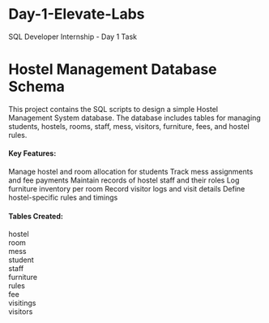 # Day-1-Elevate-Labs
SQL Developer Internship - Day 1 Task

<h1>Hostel Management Database Schema</h1>

This project contains the SQL scripts to design a simple Hostel Management System database. The database includes tables for managing students, hostels, rooms, staff, mess, visitors, furniture, fees, and hostel rules.

<h4>Key Features:</h4>
Manage hostel and room allocation for students
Track mess assignments and fee payments
Maintain records of hostel staff and their roles
Log furniture inventory per room
Record visitor logs and visit details
Define hostel-specific rules and timings

<h4>Tables Created:</h4>
hostel <br>
room  <br>
mess  <br>
student  <br>
staff  <br>
furniture  <br>
rules  <br>
fee  <br>
visitings  <br>
visitors  


